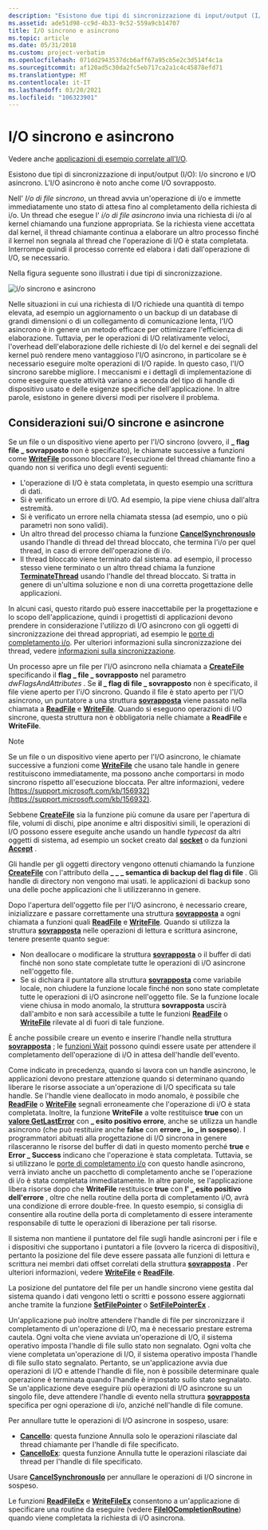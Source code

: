 ```yaml
---
description: "Esistono due tipi di sincronizzazione di input/output (I/O): I/o sincrono e I/O asincrono. L'I/O asincrono è noto anche come I/O sovrapposto."
ms.assetid: ade51d98-cc9d-4b33-9c52-559a9cb14707
title: I/O sincrono e asincrono
ms.topic: article
ms.date: 05/31/2018
ms.custom: project-verbatim
ms.openlocfilehash: 071dd2943537dcb6aff67a95cb5e2c3d514f4c1a
ms.sourcegitcommit: af120ad5c30da2fc5eb717ca2a1c4c45878efd71
ms.translationtype: MT
ms.contentlocale: it-IT
ms.lasthandoff: 03/20/2021
ms.locfileid: "106323901"
---
```

# <a name="synchronous-and-asynchronous-io"></a>I/O sincrono e asincrono

Vedere anche [applicazioni di esempio correlate all'I/O](https://github.com/microsoft/Windows-classic-samples/tree/master/Samples/Win7Samples/winbase/io).

Esistono due tipi di sincronizzazione di input/output (I/O): I/o sincrono e I/O asincrono. L'I/O asincrono è noto anche come I/O sovrapposto.

Nell' *I/o di file sincrono*, un thread avvia un'operazione di i/o e immette immediatamente uno stato di attesa fino al completamento della richiesta di i/o. Un thread che esegue l' *i/o di file asincrono* invia una richiesta di i/o al kernel chiamando una funzione appropriata. Se la richiesta viene accettata dal kernel, il thread chiamante continua a elaborare un altro processo finché il kernel non segnala al thread che l'operazione di I/O è stata completata. Interrompe quindi il processo corrente ed elabora i dati dall'operazione di I/O, se necessario.

Nella figura seguente sono illustrati i due tipi di sincronizzazione.

![i/o sincrono e asincrono](images/fig2bedit.png)

Nelle situazioni in cui una richiesta di I/O richiede una quantità di tempo elevata, ad esempio un aggiornamento o un backup di un database di grandi dimensioni o di un collegamento di comunicazione lenta, l'I/O asincrono è in genere un metodo efficace per ottimizzare l'efficienza di elaborazione. Tuttavia, per le operazioni di I/O relativamente veloci, l'overhead dell'elaborazione delle richieste di I/o del kernel e dei segnali del kernel può rendere meno vantaggioso l'I/O asincrono, in particolare se è necessario eseguire molte operazioni di I/O rapide. In questo caso, l'I/O sincrono sarebbe migliore. I meccanismi e i dettagli di implementazione di come eseguire queste attività variano a seconda del tipo di handle di dispositivo usato e delle esigenze specifiche dell'applicazione. In altre parole, esistono in genere diversi modi per risolvere il problema.

## <a name="synchronous-and-asynchronous-io-considerations"></a>Considerazioni sui/O sincrone e asincrone

Se un file o un dispositivo viene aperto per l'I/O sincrono (ovvero, il **\_ flag file \_ sovrapposto** non è specificato), le chiamate successive a funzioni come [**WriteFile**](/windows/desktop/api/FileAPI/nf-fileapi-writefile) possono bloccare l'esecuzione del thread chiamante fino a quando non si verifica uno degli eventi seguenti:

-   L'operazione di I/O è stata completata, in questo esempio una scrittura di dati.
-   Si è verificato un errore di I/O. Ad esempio, la pipe viene chiusa dall'altra estremità.
-   Si è verificato un errore nella chiamata stessa (ad esempio, uno o più parametri non sono validi).
-   Un altro thread del processo chiama la funzione [**CancelSynchronousIo**](cancelsynchronousio-func.md) usando l'handle di thread del thread bloccato, che termina l'i/o per quel thread, in caso di errore dell'operazione di i/o.
-   Il thread bloccato viene terminato dal sistema. ad esempio, il processo stesso viene terminato o un altro thread chiama la funzione [**TerminateThread**](/windows/desktop/api/processthreadsapi/nf-processthreadsapi-terminatethread) usando l'handle del thread bloccato. Si tratta in genere di un'ultima soluzione e non di una corretta progettazione delle applicazioni.

In alcuni casi, questo ritardo può essere inaccettabile per la progettazione e lo scopo dell'applicazione, quindi i progettisti di applicazioni devono prendere in considerazione l'utilizzo di I/O asincrono con gli oggetti di sincronizzazione dei thread appropriati, ad esempio le [porte di completamento i/o](i-o-completion-ports.md). Per ulteriori informazioni sulla sincronizzazione dei thread, vedere [informazioni sulla sincronizzazione](/windows/desktop/Sync/about-synchronization).

Un processo apre un file per l'I/O asincrono nella chiamata a [**CreateFile**](/windows/desktop/api/FileAPI/nf-fileapi-createfilea) specificando il **flag \_ file \_ sovrapposto** nel parametro *dwFlagsAndAttributes* . Se **il \_ flag di file \_ sovrapposto** non è specificato, il file viene aperto per l'i/O sincrono. Quando il file è stato aperto per l'I/O asincrono, un puntatore a una struttura [**sovrapposta**](/windows/desktop/api/MinWinBase/ns-minwinbase-overlapped_entry) viene passato nella chiamata a [**ReadFile**](/windows/desktop/api/FileAPI/nf-fileapi-readfile) e [**WriteFile**](/windows/desktop/api/FileAPI/nf-fileapi-writefile). Quando si eseguono operazioni di I/O sincrone, questa struttura non è obbligatoria nelle chiamate a **ReadFile** e **WriteFile**.

> [!Note]  
> Se un file o un dispositivo viene aperto per l'I/O asincrono, le chiamate successive a funzioni come [**WriteFile**](/windows/desktop/api/FileAPI/nf-fileapi-writefile) che usano tale handle in genere restituiscono immediatamente, ma possono anche comportarsi in modo sincrono rispetto all'esecuzione bloccata. Per altre informazioni, vedere [https://support.microsoft.com/kb/156932](https://support.microsoft.com/kb/156932).

 

Sebbene [**CreateFile**](/windows/desktop/api/FileAPI/nf-fileapi-createfilea) sia la funzione più comune da usare per l'apertura di file, volumi di dischi, pipe anonime e altri dispositivi simili, le operazioni di I/O possono essere eseguite anche usando un handle *typecast* da altri oggetti di sistema, ad esempio un socket creato dal [**socket**](/windows/desktop/api/winsock2/nf-winsock2-socket) o da funzioni [**Accept**](/windows/desktop/api/winsock2/nf-winsock2-accept) .

Gli handle per gli oggetti directory vengono ottenuti chiamando la funzione [**CreateFile**](/windows/desktop/api/FileAPI/nf-fileapi-createfilea) con l'attributo della **\_ \_ \_ semantica di backup del flag di file** . Gli handle di directory non vengono mai usati. le applicazioni di backup sono una delle poche applicazioni che li utilizzeranno in genere.

Dopo l'apertura dell'oggetto file per l'I/O asincrono, è necessario creare, inizializzare e passare correttamente una struttura [**sovrapposta**](/windows/desktop/api/minwinbase/ns-minwinbase-overlapped) a ogni chiamata a funzioni quali [**ReadFile**](/windows/desktop/api/FileAPI/nf-fileapi-readfile) e [**WriteFile**](/windows/desktop/api/FileAPI/nf-fileapi-writefile). Quando si utilizza la struttura [**sovrapposta**](/windows/desktop/api/MinWinBase/ns-minwinbase-overlapped_entry) nelle operazioni di lettura e scrittura asincrone, tenere presente quanto segue:

-   Non deallocare o modificare la struttura [**sovrapposta**](/windows/desktop/api/minwinbase/ns-minwinbase-overlapped) o il buffer di dati finché non sono state completate tutte le operazioni di i/O asincrone nell'oggetto file.
-   Se si dichiara il puntatore alla struttura [**sovrapposta**](/windows/desktop/api/minwinbase/ns-minwinbase-overlapped) come variabile locale, non chiudere la funzione locale finché non sono state completate tutte le operazioni di i/O asincrone nell'oggetto file. Se la funzione locale viene chiusa in modo anomalo, la struttura **sovrapposta** uscirà dall'ambito e non sarà accessibile a tutte le funzioni [**ReadFile**](/windows/desktop/api/FileAPI/nf-fileapi-readfile) o [**WriteFile**](/windows/desktop/api/FileAPI/nf-fileapi-writefile) rilevate al di fuori di tale funzione.

È anche possibile creare un evento e inserire l'handle nella struttura [**sovrapposta**](/windows/desktop/api/minwinbase/ns-minwinbase-overlapped) ; le [funzioni Wait](/windows/desktop/Sync/wait-functions) possono quindi essere usate per attendere il completamento dell'operazione di i/O in attesa dell'handle dell'evento.

Come indicato in precedenza, quando si lavora con un handle asincrono, le applicazioni devono prestare attenzione quando si determinano quando liberare le risorse associate a un'operazione di I/O specificata su tale handle. Se l'handle viene deallocato in modo anomalo, è possibile che [**ReadFile**](/windows/desktop/api/FileAPI/nf-fileapi-readfile) o [**WriteFile**](/windows/desktop/api/FileAPI/nf-fileapi-writefile) segnali erroneamente che l'operazione di i/O è stata completata. Inoltre, la funzione **WriteFile** a volte restituisce **true** con un [**valore GetLastError**](/windows/desktop/api/errhandlingapi/nf-errhandlingapi-getlasterror) con **\_ esito positivo errore**, anche se utilizza un handle asincrono (che può restituire anche **false** con **errore \_ io \_ in sospeso**). I programmatori abituati alla progettazione di I/O sincrona in genere rilasceranno le risorse del buffer di dati in questo momento perché **true** e **Error \_ Success** indicano che l'operazione è stata completata. Tuttavia, se si utilizzano le [porte di completamento i/o](i-o-completion-ports.md) con questo handle asincrono, verrà inviato anche un pacchetto di completamento anche se l'operazione di i/o è stata completata immediatamente. In altre parole, se l'applicazione libera risorse dopo che **WriteFile** restituisce **true** con **l' \_ esito positivo dell'errore** , oltre che nella routine della porta di completamento i/O, avrà una condizione di errore double-free. In questo esempio, si consiglia di consentire alla routine della porta di completamento di essere interamente responsabile di tutte le operazioni di liberazione per tali risorse.

Il sistema non mantiene il puntatore del file sugli handle asincroni per i file e i dispositivi che supportano i puntatori a file (ovvero la ricerca di dispositivi), pertanto la posizione del file deve essere passata alle funzioni di lettura e scrittura nei membri dati offset correlati della struttura [**sovrapposta**](/windows/desktop/api/minwinbase/ns-minwinbase-overlapped) . Per ulteriori informazioni, vedere [**WriteFile**](/windows/desktop/api/FileAPI/nf-fileapi-writefile) e [**ReadFile**](/windows/desktop/api/FileAPI/nf-fileapi-readfile).

La posizione del puntatore del file per un handle sincrono viene gestita dal sistema quando i dati vengono letti o scritti e possono essere aggiornati anche tramite la funzione [**SetFilePointer**](/windows/desktop/api/FileAPI/nf-fileapi-setfilepointer) o [**SetFilePointerEx**](/windows/desktop/api/FileAPI/nf-fileapi-setfilepointerex) .

Un'applicazione può inoltre attendere l'handle di file per sincronizzare il completamento di un'operazione di I/O, ma è necessario prestare estrema cautela. Ogni volta che viene avviata un'operazione di I/O, il sistema operativo imposta l'handle di file sullo stato non segnalato. Ogni volta che viene completata un'operazione di I/O, il sistema operativo imposta l'handle di file sullo stato segnalato. Pertanto, se un'applicazione avvia due operazioni di I/O e attende l'handle di file, non è possibile determinare quale operazione è terminata quando l'handle è impostato sullo stato segnalato. Se un'applicazione deve eseguire più operazioni di I/O asincrone su un singolo file, deve attendere l'handle di evento nella struttura [**sovrapposta**](/windows/desktop/api/minwinbase/ns-minwinbase-overlapped) specifica per ogni operazione di i/o, anziché nell'handle di file comune.

Per annullare tutte le operazioni di I/O asincrone in sospeso, usare:

-   [**CancelIo**](cancelio.md): questa funzione Annulla solo le operazioni rilasciate dal thread chiamante per l'handle di file specificato.
-   [**CancelIoEx**](cancelioex-func.md): questa funzione Annulla tutte le operazioni rilasciate dai thread per l'handle di file specificato.

Usare [**CancelSynchronousIo**](cancelsynchronousio-func.md) per annullare le operazioni di I/O sincrone in sospeso.

Le funzioni [**ReadFileEx**](/windows/desktop/api/FileAPI/nf-fileapi-readfileex) e [**WriteFileEx**](/windows/desktop/api/FileAPI/nf-fileapi-writefileex) consentono a un'applicazione di specificare una routine da eseguire (vedere [**FileIOCompletionRoutine**](/windows/win32/api/minwinbase/nc-minwinbase-lpoverlapped_completion_routine)) quando viene completata la richiesta di i/O asincrona.

 

 
